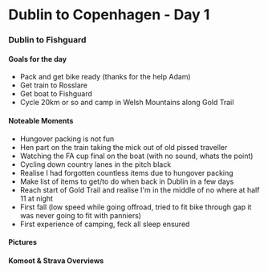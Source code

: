 # Dublin to Copenhagen - Day 1

### Dublin to Fishguard

#### Goals for the day

*   Pack and get bike ready (thanks for the help Adam)
*   Get train to Rosslare
*   Get boat to Fishguard
*   Cycle 20km or so and camp in Welsh Mountains along Gold Trail



#### Noteable Moments

*   Hungover packing is not fun
*   Hen part on the train taking the mick out of old pissed traveller
*   Watching the FA cup final on the boat (with no sound, whats the point)
*   Cycling down country lanes in the pitch black
*   Realise I had forgotten countless items due to hungover packing
*   Make list of items to get/to do when back in Dublin in a few days
*   Reach start of Gold Trail and realise I'm in the middle of no where at half 11 at night
*   First fall (low speed while going offroad, tried to fit bike through gap it was never going to fit with panniers)
*   First experience of camping, feck all sleep ensured

#### Pictures

#### Komoot & Strava Overviews